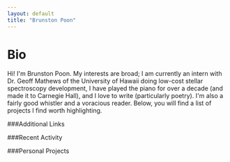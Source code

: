 ```yaml
---
layout: default
title: "Brunston Poon"
---
```


Bio
===

Hi! I'm Brunston Poon. My interests are broad; I am currently an intern with Dr. Geoff Mathews of the University of Hawaii doing low-cost stellar spectroscopy development, I have played the piano for over a decade (and made it to Carnegie Hall), and I love to write (particularly poetry). I'm also a fairly good whistler and a voracious reader. Below, you will find a list of projects I find worth highlighting. 

###Additional Links

###Recent Activity

###Personal Projects
